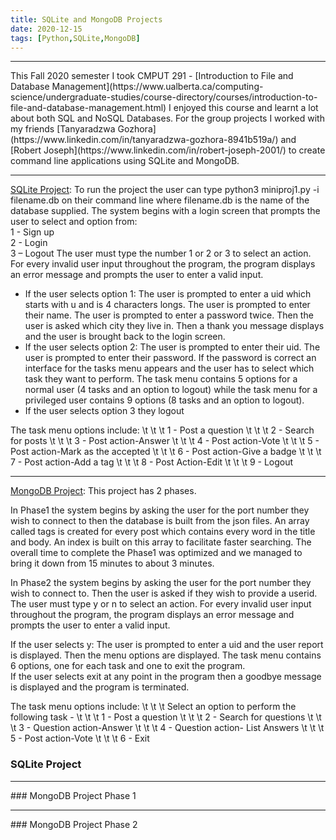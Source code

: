 ```yaml
---
title: SQLite and MongoDB Projects
date: 2020-12-15
tags: [Python,SQLite,MongoDB]
---
```


<hr>
This Fall 2020 semester I took CMPUT 291 - [Introduction to File and Database Management](https://www.ualberta.ca/computing-science/undergraduate-studies/course-directory/courses/introduction-to-file-and-database-management.html)
I enjoyed this course and learnt a lot about both SQL and NoSQL Databases. For the group projects I worked with my friends [Tanyaradzwa Gozhora](https://www.linkedin.com/in/tanyaradzwa-gozhora-8941b519a/) and [Robert Joseph](https://www.linkedin.com/in/robert-joseph-2001/) to create command line applications using SQLite and MongoDB.

<hr>

[SQLite Project](https://github.com/Akarsh654/SQLite-and-MongoDB-Projects/tree/main/MiniProject1%20(SQLite)):
To run the project the user can type python3 miniproj1.py -i filename.db on their command line where filename.db is the name of the database supplied.
The system begins with a login screen that prompts the user to select and option from:            
1 - Sign up  
2 - Login  
3 – Logout 
The user must type the number 1 or 2 or 3 to select an action.  
For every invalid user input throughout the program, the program displays an error message and prompts the user to enter a valid input. 
 
* If the user selects option 1: The user is prompted to enter a uid which starts with u and is 4 characters longs.  The user is prompted to enter their name.  The user is prompted to enter a password twice.  Then the user is asked which city they live in. Then a thank you message displays and the user is brought back to the login screen. 
* If the user selects option 2: The user is prompted to enter their uid. The user is prompted to enter their password. If the password is correct an interface for the tasks menu appears and the user has to select which task they want to perform. The task menu contains 5 options for a normal user (4 tasks and an option to logout) while the task menu for a privileged user contains 9 options (8 tasks and an option to logout). 
* If the user selects option 3 they logout

The task menu options include:
                    \t \t \t 1 - Post a question
                    \t \t \t 2 - Search for posts
                    \t \t \t 3 - Post action-Answer
                    \t \t \t 4 - Post action-Vote
                    \t \t \t 5 - Post action-Mark as the accepted
                    \t \t \t 6 - Post action-Give a badge
                    \t \t \t 7 - Post action-Add a tag
                    \t \t \t 8 - Post Action-Edit
                    \t \t \t 9 - Logout
<hr>

[MongoDB Project](https://github.com/Akarsh654/SQLite-and-MongoDB-Projects/tree/main/MiniProject2%20(MongoDB)):
This project has 2 phases. 

In Phase1 the system begins by asking the user for the port number they wish to connect to then the database is built from the json files. An array called tags is created for every post which contains every word in the title and body. An index is built on this array to facilitate faster searching.
The overall time to complete the Phase1 was optimized and we managed to bring it down from 15 minutes to about 3 minutes.

 
In Phase2 the system begins by asking the user for the port number they wish to connect to. 
Then the user is asked if they wish to provide a userid. The user must type y or n to select an action. 
For every invalid user input throughout the program, the program displays an error message and prompts the user to enter a valid input. 
 
If the user selects y: The user is prompted to enter a uid and the user report is displayed. 
Then the menu options are displayed. The task menu contains 6 options, one for each task and one to exit the program.  
If the user selects exit at any point in the program then a goodbye message is displayed and the program is terminated.

The task menu options include:
                \t \t \t Select an option to perform the following task - 
                \t \t \t 1 - Post a question
                \t \t \t 2 - Search for questions
                \t \t \t 3 - Question action-Answer
                \t \t \t 4 - Question action- List Answers
                \t \t \t 5 - Post action-Vote
                \t \t \t 6 - Exit


### SQLite Project
<script src="https://gist.github.com/Akarsh654/e5c55adbc5639e4e8a013828d3673fcc.js"></script>
<hr>
### MongoDB Project Phase 1
<script src="https://gist.github.com/Akarsh654/bcf39c738233a1a46785f510687642ac.js"></script>
<hr>
### MongoDB Project Phase 2
<script src="https://gist.github.com/Akarsh654/caeefda466169327b2cc27401d51f82c.js"></script>
